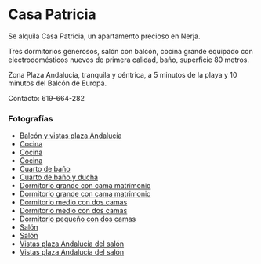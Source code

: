 # Casa Patricia

Se alquila Casa Patricia, un apartamento precioso en Nerja.

Tres dormitorios generosos, salón con balcón, cocina grande equipado con electrodomésticos nuevos de primera calidad, baño, superficie 80 metros.

Zona Plaza Andalucía, tranquila y céntrica, a 5 minutos de la playa y 10 minutos del Balcón de Europa.

Contacto: 619-664-282

<center>
  <div jtgallery="2020-08-12_nerja_paradise,dormitorio_grande_matrimonio,dormitorio_grande_matrimonio_2,dormitorio_medio_dos_camas,dormitorio_medio_dos_camas_2,dormitorio_pequeno_dos_camas,salón,salón_2,vistas_plaza_andalucia,vistas_plaza_andalucia_2,cocina,cocina_2,cocina_3,cuarto_de_baño,cuarto_de_baño_ducha">
  </div>
</center>

### Fotografías

- [Balcón y vistas plaza Andalucía](photo/2020-08-12_nerja_paradise/balcón_y_vistas_plaza_andalucia.jpg)
- [Cocina](photo/2020-08-12_nerja_paradise/cocina.jpg)
- [Cocina](photo/2020-08-12_nerja_paradise/cocina_2.jpg)
- [Cocina](photo/2020-08-12_nerja_paradise/cocina_3.jpg)
- [Cuarto de baño](photo/2020-08-12_nerja_paradise/cuarto_de_baño.jpg)
- [Cuarto de baño y ducha](photo/2020-08-12_nerja_paradise/cuarto_de_baño_ducha.jpg)
- [Dormitorio grande con cama matrimonio](photo/2020-08-12_nerja_paradise/dormitorio_grande_matrimonio.jpg)
- [Dormitorio grande con cama matrimonio](photo/2020-08-12_nerja_paradise/dormitorio_grande_matrimonio_2.jpg)
- [Dormitorio medio con dos camas](photo/2020-08-12_nerja_paradise/dormitorio_medio_dos_camas.jpg)
- [Dormitorio medio con dos camas](photo/2020-08-12_nerja_paradise/dormitorio_medio_dos_camas_2.jpg)
- [Dormitorio pequeño con dos camas](photo/2020-08-12_nerja_paradise/dormitorio_pequeno_dos_camas.jpg)
- [Salón](photo/2020-08-12_nerja_paradise/salón.jpg)
- [Salón](photo/2020-08-12_nerja_paradise/salón_2.jpg)
- [Vistas plaza Andalucía del salón](photo/2020-08-12_nerja_paradise/vistas_plaza_andalucia.jpg)
- [Vistas plaza Andalucía del salón](photo/2020-08-12_nerja_paradise/vistas_plaza_andalucia_2.jpg)

